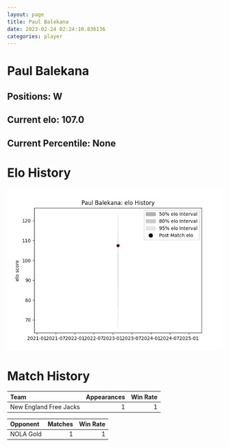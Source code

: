 ```yaml
---  
layout: page  
title: Paul Balekana  
date: 2023-02-24 02:24:10.836136  
categories: player  
---
```

# Paul Balekana

## Positions: W

## Current elo: 107.0

## Current Percentile: None

# Elo History


![elo history](history_PaulBalekana.png)
# Match History


| Team                   |   Appearances |   Win Rate |
|:-----------------------|--------------:|-----------:|
| New England Free Jacks |             1 |          1 |

| Opponent   |   Matches |   Win Rate |
|:-----------|----------:|-----------:|
| NOLA Gold  |         1 |          1 |